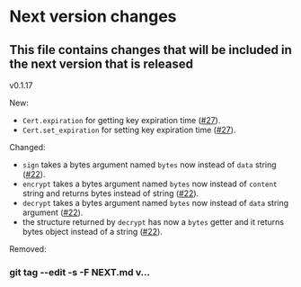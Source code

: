 # Next version changes
## This file contains changes that will be included in the next version that is released
v0.1.17

New:
  - `Cert.expiration` for getting key expiration time ([#27]).
  - `Cert.set_expiration` for setting key expiration time ([#27]).

Changed:
  - `sign` takes a bytes argument named `bytes` now instead of `data` string ([#22]).
  - `encrypt` takes a bytes argument named `bytes` now instead of `content` string and returns bytes instead of string ([#22]).
  - `decrypt` takes a bytes argument named `bytes` now instead of `data` string argument ([#22]).
  - the structure returned by `decrypt` has now a `bytes` getter and it returns bytes object instead of a string ([#22]).

Removed:

[#22]: https://codeberg.org/wiktor/pysequoia/issues/22
[#27]: https://codeberg.org/wiktor/pysequoia/issues/27
### git tag --edit -s -F NEXT.md v...
